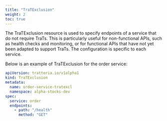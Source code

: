 ```yaml
---
title: "TraTExclusion"
weight: 2
toc: true
---
```


The TraTExclusion resource is used to specify endpoints of a service that do not require TraTs. This is particularly useful for non-functional APIs, such as health checks and monitoring, or for functional APIs that have not yet been adapted to support TraTs. The configuration is specific to each service.

Below is an example of TraTExclusion for the order service:

```yaml
apiVersion: tratteria.io/v1alpha1
kind: TraTExclusion
metadata:
  name: order-service-tratexcl
  namespace: alpha-stocks-dev
spec:
  service: order
  endpoints:
    - path: "/health"
      method: "GET"
```